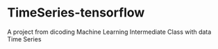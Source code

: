 # TimeSeries-tensorflow
A project from dicoding Machine Learning Intermediate Class with data Time Series
